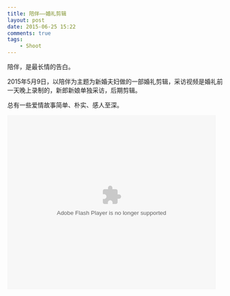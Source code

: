 ```yaml
--- 
title: 陪伴——婚礼剪辑
layout: post
date: 2015-06-25 15:22
comments: true
tags: 
    - Shoot
---
```

陪伴，是最长情的告白。

2015年5月9日，以陪伴为主题为新婚夫妇做的一部婚礼剪辑，采访视频是婚礼前一天晚上录制的，新郎新娘单独采访，后期剪辑。

总有一些爱情故事简单、朴实、感人至深。

<embed src="http://player.youku.com/player.php/sid/XMTI1Mzc3NDQ2MA==/v.swf" allowFullScreen="true" quality="high" width="480" height="400" align="middle" allowScriptAccess="always" type="application/x-shockwave-flash"></embed>

